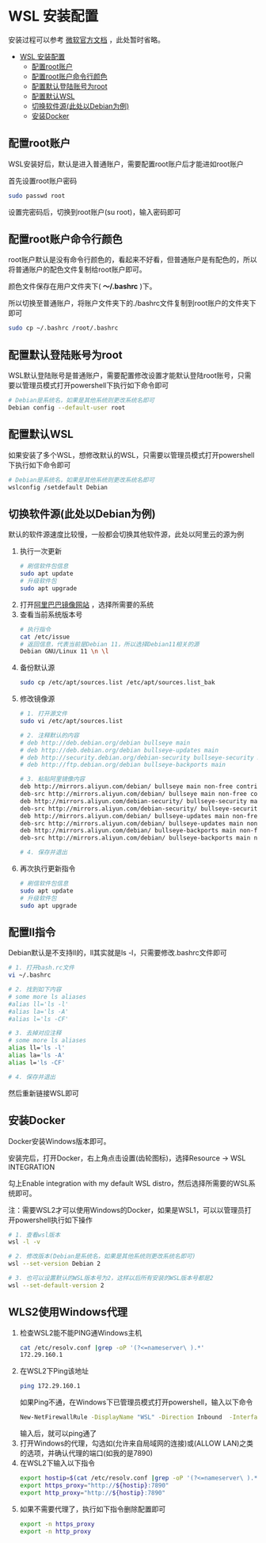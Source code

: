 # WSL 安装配置

安装过程可以参考 [微软官方文档](https://docs.microsoft.com/zh-cn/windows/wsl/install) ，此处暂时省略。

- [WSL 安装配置](#wsl-安装配置)
  - [配置root账户](#配置root账户)
  - [配置root账户命令行颜色](#配置root账户命令行颜色)
  - [配置默认登陆账号为root](#配置默认登陆账号为root)
  - [配置默认WSL](#配置默认wsl)
  - [切换软件源(此处以Debian为例)](#切换软件源此处以debian为例)
  - [安装Docker](#安装docker)

## 配置root账户
WSL安装好后，默认是进入普通账户，需要配置root账户后才能进如root账户

首先设置root账户密码

```bash
sudo passwd root
```

设置完密码后，切换到root账户(su root)，输入密码即可

## 配置root账户命令行颜色
root账户默认是没有命令行颜色的，看起来不好看，但普通账户是有配色的，所以将普通账户的配色文件复制给root账户即可。

颜色文件保存在用户文件夹下( **～/.bashrc** )下。

所以切换至普通账户，将账户文件夹下的./bashrc文件复制到root账户的文件夹下即可

```bash
sudo cp ~/.bashrc /root/.bashrc
```

## 配置默认登陆账号为root
WSL默认登陆账号是普通账户，需要配置修改设置才能默认登陆root账号，只需要以管理员模式打开powershell下执行如下命令即可

```bash
# Debian是系统名，如果是其他系统则更改系统名即可
Debian config --default-user root
```

## 配置默认WSL
如果安装了多个WSL，想修改默认的WSL，只需要以管理员模式打开powershell下执行如下命令即可

```bash
# Debian是系统名，如果是其他系统则更改系统名即可
wslconfig /setdefault Debian
```

## 切换软件源(此处以Debian为例)
默认的软件源速度比较慢，一般都会切换其他软件源，此处以阿里云的源为例

1. 执行一次更新
    ```bash
    # 刷信软件包信息
    sudo apt update
    # 升级软件包
    sudo apt upgrade
    ```
2. 打开[阿里巴巴镜像网站](https://developer.aliyun.com/mirror/) ，选择所需要的系统
3. 查看当前系统版本号
    ```bash
    # 执行指令
    cat /etc/issue
    # 返回信息，代表当前是Debian 11，所以选择Debian11相关的源
    Debian GNU/Linux 11 \n \l
    ```
4. 备份默认源
   ```bash
   sudo cp /etc/apt/sources.list /etc/apt/sources.list_bak
   ```
5. 修改镜像源
   ```bash
   # 1. 打开源文件
   sudo vi /etc/apt/sources.list
   
   # 2. 注释默认的内容
   # deb http://deb.debian.org/debian bullseye main
   # deb http://deb.debian.org/debian bullseye-updates main
   # deb http://security.debian.org/debian-security bullseye-security main
   # deb http://ftp.debian.org/debian bullseye-backports main
   
   # 3. 粘贴阿里镜像内容
   deb http://mirrors.aliyun.com/debian/ bullseye main non-free contrib
   deb-src http://mirrors.aliyun.com/debian/ bullseye main non-free contrib
   deb http://mirrors.aliyun.com/debian-security/ bullseye-security main
   deb-src http://mirrors.aliyun.com/debian-security/ bullseye-security main
   deb http://mirrors.aliyun.com/debian/ bullseye-updates main non-free contrib
   deb-src http://mirrors.aliyun.com/debian/ bullseye-updates main non-free contrib
   deb http://mirrors.aliyun.com/debian/ bullseye-backports main non-free contrib
   deb-src http://mirrors.aliyun.com/debian/ bullseye-backports main non-free contrib
   
   # 4. 保存并退出
   ```
6. 再次执行更新指令
   ```bash
   # 刷信软件包信息
   sudo apt update
   # 升级软件包
   sudo apt upgrade
    ```
   
## 配置ll指令
Debian默认是不支持ll的，ll其实就是ls -l，只需要修改.bashrc文件即可
```bash
# 1. 打开bash.rc文件
vi ~/.bashrc

# 2. 找到如下内容
# some more ls aliases
#alias ll='ls -l'
#alias la='ls -A'
#alias l='ls -CF'

# 3. 去掉对应注释
# some more ls aliases
alias ll='ls -l'
alias la='ls -A'
alias l='ls -CF'

# 4. 保存并退出
```
然后重新链接WSL即可

## 安装Docker
Docker安装Windows版本即可。

安装完后，打开Docker，右上角点击设置(齿轮图标)，选择Resource -> WSL INTEGRATION

勾上Enable integration with my default WSL distro，然后选择所需要的WSL系统即可。

注：需要WSL2才可以使用Windows的Docker，如果是WSL1，可以以管理员打开powershell执行如下操作

```bash
# 1. 查看wsl版本
wsl -l -v

# 2. 修改版本(Debian是系统名，如果是其他系统则更改系统名即可)
wsl --set-version Debian 2

# 3. 也可以设置默认的WSL版本号为2，这样以后所有安装的WSL版本号都是2
wsl --set-default-version 2
```

## WLS2使用Windows代理
1. 检查WSL2能不能PING通Windows主机
   ```bash
   cat /etc/resolv.conf |grep -oP '(?<=nameserver\ ).*'
   172.29.160.1
   ```
2. 在WSL2下Ping该地址
   ```bash
   ping 172.29.160.1
   ```
   如果Ping不通，在Windows下已管理员模式打开powershell，输入以下命令
   ```bash
   New-NetFirewallRule -DisplayName "WSL" -Direction Inbound  -InterfaceAlias "vEthernet (WSL)"  -Action Allow
   ```
   输入后，就可以ping通了
3. 打开Windows的代理，勾选如(允许来自局域网的连接)或(ALLOW LAN)之类的选项，并确认代理的端口(如我的是7890)
4. 在WSL2下输入以下指令
   ```bash
   export hostip=$(cat /etc/resolv.conf |grep -oP '(?<=nameserver\ ).*')
   export https_proxy="http://${hostip}:7890"
   export http_proxy="http://${hostip}:7890"
   ```
5. 如果不需要代理了，执行如下指令删除配置即可
   ```bash
   export -n https_proxy
   export -n http_proxy
   ```
